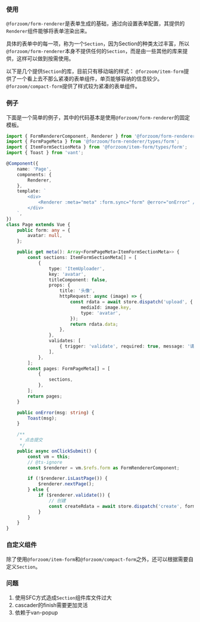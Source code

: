 ### 使用

`@forzoom/form-renderer`是表单生成的基础，通过向设置表单配置，其提供的`Renderer`组件能够将表单渲染出来。

具体的表单中的每一项，称为一个`Section`，因为Section的种类太过丰富，所以`@forzoom/form-renderer`本身不提供任何的`Section`，而是由一些其他的库来提供，这样可以做到按需使用。

以下是几个提供`Section`的库，目前只有移动端的样式：
`@forzoom/item-form`提供了一个看上去不那么紧凑的表单组件，单页能够容纳的信息较少。
`@forzoom/compact-form`提供了样式较为紧凑的表单组件。

### 例子

下面是一个简单的例子，其中的代码基本是使用`@forzoom/form-renderer`的固定模板。

```typescript
import { FormRendererComponent, Renderer } from '@forzoom/form-renderer';
import { FormPageMeta } from '@forzoom/form-renderer/types/form';
import { ItemFormSectionMeta } from '@forzoom/item-form/types/form';
import { Toast } from 'vant';

@Component({
    name: 'Page',
    components: {
        Renderer,
    },
    template: `
        <div>
            <Renderer :meta="meta" :form.sync="form" @error="onError" />
        </div>
    `,
})
class Page extends Vue {
    public form: any = {
        avatar: null,
    };

    public get meta(): Array<FormPageMeta<ItemFormSectionMeta>> {
        const sections: ItemFormSectionMeta[] = [
            {
                type: 'ItemUploader',
                key: 'avatar',
                titleComponent: false,
                props: {
                    title: '头像',
                    httpRequest: async (image) => {
                        const rdata = await store.dispatch('upload', {
                            mediaId: image.key,
                            type: 'avatar',
                        });
                        return rdata.data;
                    },
                },
                validates: [
                    { trigger: 'validate', required: true, message: '请上传头像' },
                ],
            },
        ];
        const pages: FormPageMeta[] = [
            {
                sections,
            },
        ];
        return pages;
    }

    public onError(msg: string) {
        Toast(msg);
    }

    /**
     * 点击提交
     */
    public async onClickSubmit() {
        const vm = this;
        // @ts-ignore
        const $renderer = vm.$refs.form as FormRendererComponent;

        if (!$renderer.isLastPage()) {
            $renderer.nextPage();
        } else {
            if ($renderer.validate()) {
                // 创建
                const createRdata = await store.dispatch('create', form);
            }
        }
    }
}
```

### 自定义组件

除了使用`@forzoom/item-form`和`@forzoom/compact-form`之外，还可以根据需要自定义`Section`。

### 问题

1. 使用SFC方式造成`Section`组件库文件过大
2. cascader的finish需要更加灵活
3. 依赖于van-popup
